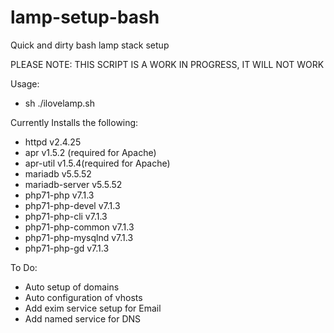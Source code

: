 # lamp-setup-bash
Quick and dirty bash lamp stack setup

PLEASE NOTE: THIS SCRIPT IS A WORK IN PROGRESS, IT WILL NOT WORK 

Usage:
- sh ./ilovelamp.sh

Currently Installs the following:
- httpd v2.4.25
- apr v1.5.2 (required for Apache)
- apr-util v1.5.4(required for Apache)
- mariadb v5.5.52
- mariadb-server v5.5.52
- php71-php v7.1.3 
- php71-php-devel v7.1.3
- php71-php-cli v7.1.3
- php71-php-common v7.1.3
- php71-php-mysqlnd v7.1.3
- php71-php-gd v7.1.3

To Do:
- Auto setup of domains
- Auto configuration of vhosts
- Add exim service setup for Email
- Add named service for DNS

